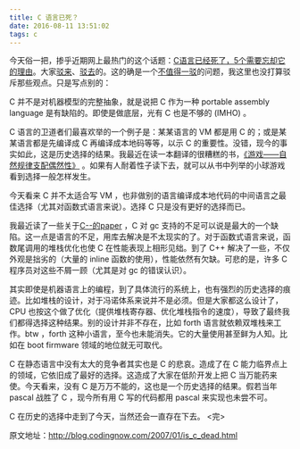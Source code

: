 ```yaml
---
title: C 语言已死？
date: 2016-08-11 13:51:02
tags: c
---
```

今天俗一把，掺乎近期网上最热门的这个话题：[C语言已经死了，5个需要忘却它的理由](http://developer.51cto.com/art/200612/36506.htm)。大家[驳来](http://blog.csdn.net/xushiweizh/archive/2007/01/07/1476422.aspx)、[驳去](http://blog.csdn.net/Analyst/archive/2007/01/08/1476994.aspx)的。<!-- more -->这的确是一个[不值得一驳](http://blog.csdn.net/Raptor/archive/2007/01/10/1478831.aspx)的问题，我这里也没打算驳斥那些观点。只是写点别的：

C 并不是对机器模型的完整抽象，就是说把 C 作为一种 portable assembly language 是有缺陷的。即使是做底层，光有 C 也是不够的 (IMHO) 。

C 语言的卫道者们最喜欢举的一个例子是：某某语言的 VM 都是用 C 的；或是某某语言都是先编译成 C 再编译成本地码等等，以示 C 的重要性。没错，现今的事实如此，这是历史选择的结果。我最近在读一本翻译的很糟糕的书，[《游戏——自然规律支配偶然性》](http://www.douban.com/subject/1272283/) 。如果有人耐着性子读下去，就可以从书中列举的小球游戏看到选择一般怎样发生。

今天看来 C 并不太适合写 VM ，也非做别的语言编译成本地代码的中间语言之最佳选择（尤其对函数式语言来说）。选择 C 只是没有更好的选择而已。

我最近读了一些关于[C--的paper](http://blog.codingnow.com/2007/01/c_minus_minus.html) ，C 对 gc 支持的不足可以说是最大的一个缺陷。这一点是语言的不足，用库去解决是不太现实的了。对于函数式语言来说，函数尾调用的堆栈优化也使 C 在性能表现上相形见绌。到了 C++ 解决了一些，不仅外观是拙劣的（大量的 inline 函数的使用），性能依然有欠缺。可悲的是，许多 C 程序员对这些不屑一顾（尤其是对 gc 的错误认识）。

其实即使是机器语言上的编程，到了具体流行的系统上，也有强烈的历史选择的痕迹。比如堆栈的设计，对于冯诺体系来说并不是必须。但是大家都这么设计了，CPU 也按这个做了优化（提供堆栈寄存器、优化堆栈指令的速度），导致了最终我们都得选择这种结果。别的设计并非不存在，比如 forth 语言就依赖双堆栈来工作。btw ，forth 这种小语言，至今也未能消失。它的大量使用甚至鲜为人知。比如在 boot firmware 领域的地位就无可取代。

C 在静态语言中没有太大的竞争者其实也是 C 的悲哀。造成了在 C 能力临界点上的领域，它依旧成了最好的选择。这造成了大家在低阶开发上把 C 当万能药来使。今天看来，没有 C 是万万不能的，这也是一个历史选择的结果。假若当年 pascal 战胜了 C ，现今所有用 C 写的代码都用 pascal 来实现也未尝不可。

C 在历史的选择中走到了今天，当然还会一直存在下去。
<完>

原文地址：http://blog.codingnow.com/2007/01/is_c_dead.html
